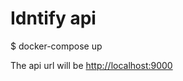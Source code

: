 # Idntify api 

$ docker-compose up

The api url will be [http://localhost:9000](http://localhost:9000)